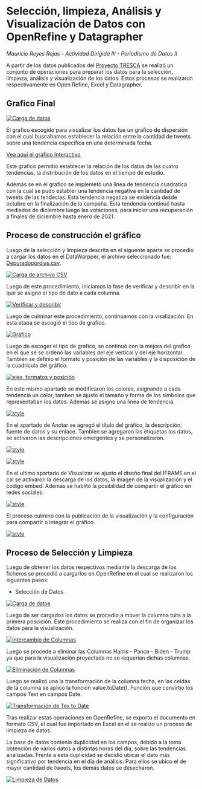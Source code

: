# Selección, limpieza, Análisis y Visualización de Datos con OpenRefine y Datagrapher

_Mauricio Reyes Rojas - Actividad Dirigida III - Periodismo de Datos II_

A partir de los datos publicados del [Proyecto TRESCA](https://github.com/flowsta/nebrija-2021/ ) se realizó un conjunto de operaciones para preparar los datos para la selección, limpieza, análisis y visualización de los datos. Estos procesos se realizaron respectivamente en Open Refine, Excel y Datagrapher.

## Grafico Final

[![Carga de datos](https://github.com/mauricioreyes87/docs/blob/main/img/graficofinal.png?raw=true)]()

El grafico escogido para visualizar los datos fue un grafico de dispersión con el cual buscabamos establecer la relación entre la cantidad de tweets sobre una tendencia especifica en una determinada fecha.

[Vea aquí el grafico Interactivo](https://datawrapper.dwcdn.net/zS8gj/1/)

Este grafico permitio establecer la relación de los datos de las cuatro tendencias, la distribución de los datos en el tiempo de estudio. 

Además se en el grafico se implemetó una linea de tendencia cuadratica con la cual se pudo establer una tendencia negativa en la cantidad de tweets de las tendecias. Esta tendencia negatica se evidencia desde octubre en la finalización de la campaña. Esta tendencia continuó hasta mediados de diciembre luego las votaciones, para iniciar una recuperación a finales de diciembre hasta enero de 2021.

## Proceso de construcción el gráfico

Luego de la selección y limpieza descrita en el siguente aparte se procedio a cargar los datos en el DataWarpper, el archivo seleccionado fue: [Depuradopordias.csv](https://github.com/mauricioreyes87/docs/blob/main/img/Depurado%20por%20dias.xlsx?raw=true).

[![Carga de archivo CSV](https://github.com/mauricioreyes87/docs/blob/main/img/gra6.png?raw=true)]()

Luego de este procedimiento, iniciamos la fase de verificar y describir en la que se asigno el tipo de dato a cada columna.

[![Verificar y describir](https://github.com/mauricioreyes87/docs/blob/main/img/gra7.png?raw=true)]()

Luego de culminar este procedimiento, continuamos con la visalización. En esta etapa se escogió el tipo de grafico. 

[![Gráfico](https://github.com/mauricioreyes87/docs/blob/main/img/visua1.png?raw=true)]()

Luego de escoger el tipo de grafico, se continuó con la mejora del grafico en el que se se ordenó las variables del eje vertical y del eje horizontal. Tambien se definio el formato y posición de las variables y la disposición de la cuadricula del gráfico.

[![ejes, formatos y posición](https://github.com/mauricioreyes87/docs/blob/main/img/visua2.png?raw=true)]()

En este mismo apartado se modificaron los colores, asignando a cada tendencia un color, tamben se ajusto el tamaño y forma de los simbolos que representaban los datos. Además se asigno una linea de tendencia.

[![style](https://github.com/mauricioreyes87/docs/blob/main/img/visua3.png?raw=true)]()

En el apartado de Anotar se agregó el título del gráfico, la descripción, fuente de datos y su enlace. Tambíen se agregaron las etiquetas los datos, se activaron las descripciones emergentes y se personalizaron.

[![style](https://github.com/mauricioreyes87/docs/blob/main/img/visua4.png?raw=true)]()

[![style](https://github.com/mauricioreyes87/docs/blob/main/img/visua5.png?raw=true)]()

En el ultimo apartado de Visualizar se ajusto el diseño final del IFRAME en el cal se activaron la descarga de los datos, la imagen de la visualización y el codigo embed. Además se hablitó la posibilidad de compartir el gráfico en redes sociales. 

[![style](https://github.com/mauricioreyes87/docs/blob/main/img/visua6.png?raw=true)]()

El proceso culminó con la publicación de la visualización y la configuración para compartir o integrar el gráfico.

[![style](https://github.com/mauricioreyes87/docs/blob/main/img/visua7.png?raw=true)]()

## Proceso de Selección y Limpieza

Luego de obtener los datos respectivos mediante la descarga de los ficheros se procedió a cargarlos en OpenRefine en el cual se realizaron los siguentes pasos:

- Selección de Datos

[![Carga de datos](https://raw.githubusercontent.com/mauricioreyes87/docs/main/img/gra1.png)]()

Luego de ser cargados los datos se procedio a mover la columna tuits a la primera poscición. Este procedimiento se realiza con el fin de organizar los datos para la visualización.

[![intercambio de Columnas](https://github.com/mauricioreyes87/docs/blob/main/img/gra2.png?raw=true)]()

Luego se procede a eliminar las Columnas Harris - Pance - Biden - Trump ya que para la visualización proyectada no se requerian dichas columnas.

[![Eliminación de Columnas](https://github.com/mauricioreyes87/docs/blob/main/img/gra3.png?raw=true)]()

Luego se realizó una la transformación de la columna fecha, en las celdas de la columna se aplico la función value.toDate(). Función que convirtio los campos Text en campos Date.

[![Transformación de Tex to Date](https://github.com/mauricioreyes87/docs/blob/main/img/gra4.png?raw=true)]()

Tras realizar estas operaciones en OpenRefine, se exporto el documento en formato CSV, el cual fue importado en Excel en el se realizo un proceso de limpieza de datos.

La base de datos contenia duplicidad en los campos, debido a la toma obtención de varios datos a distintas horas del día, sobre las tendencias analizadas. Frente a esta duplicidad se decidió ubicar el dato más significativo por tendencia en el día de análisis. Para ellos se ubico el de mayor cantidad de tweets, los demás datos se desecharon. 

[![Limpieza de Datos](https://github.com/mauricioreyes87/docs/blob/main/img/gra5.png?raw=true)]()